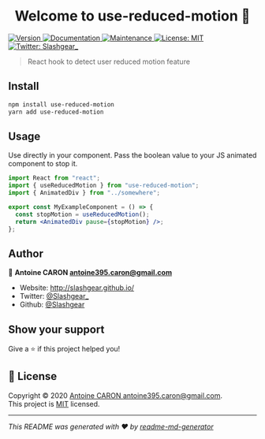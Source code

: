 <h1 align="center">Welcome to use-reduced-motion 👋</h1>
<p>
  <a href="https://www.npmjs.com/package/use-reduced-motion" target="_blank">
    <img alt="Version" src="https://img.shields.io/npm/v/use-reduced-motion.svg">
  </a>
  <a href="https://github.com/Slashgear/use-reduce-motion#readme" target="_blank">
    <img alt="Documentation" src="https://img.shields.io/badge/documentation-yes-brightgreen.svg" />
  </a>
  <a href="https://github.com/Slashgear/use-reduce-motion/graphs/commit-activity" target="_blank">
    <img alt="Maintenance" src="https://img.shields.io/badge/Maintained%3F-yes-green.svg" />
  </a>
  <a href="https://github.com/Slashgear/use-reduce-motion/blob/master/LICENSE" target="_blank">
    <img alt="License: MIT" src="https://img.shields.io/github/license/Slashgear/use-reduce-motion" />
  </a>
  <a href="https://twitter.com/Slashgear\_" target="_blank">
    <img alt="Twitter: Slashgear_" src="https://img.shields.io/twitter/follow/Slashgear_.svg?style=social" />
  </a>
</p>

> React hook to detect user reduced motion feature

## Install

```sh
npm install use-reduced-motion
yarn add use-reduced-motion
```

## Usage

Use directly in your component.
Pass the boolean value to your JS animated component to stop it.

```jsx
import React from "react";
import { useReducedMotion } from "use-reduced-motion";
import { AnimatedDiv } from "../somewhere";

export const MyExampleComponent = () => {
  const stopMotion = useReducedMotion();
  return <AnimatedDiv pause={stopMotion} />;
};
```

## Author

👤 **Antoine CARON <antoine395.caron@gmail.com>**

- Website: http://slashgear.github.io/
- Twitter: [@Slashgear\_](https://twitter.com/Slashgear_)
- Github: [@Slashgear](https://github.com/Slashgear)

## Show your support

Give a ⭐️ if this project helped you!

## 📝 License

Copyright © 2020 [Antoine CARON <antoine395.caron@gmail.com>](https://github.com/Slashgear).<br />
This project is [MIT](https://github.com/Slashgear/use-reduce-motion/blob/master/LICENSE) licensed.

---

_This README was generated with ❤️ by [readme-md-generator](https://github.com/kefranabg/readme-md-generator)_

